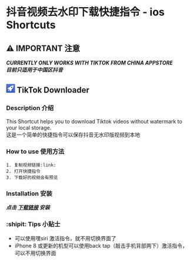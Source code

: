 # 抖音视频去水印下载快捷指令 - ios Shortcuts

## :warning: IMPORTANT 注意 
***CURRENTLY ONLY WORKS WITH TIKTOK FROM CHINA APPSTORE   
目前只适用于中国区抖音***

## ![](img/tiktok_downloader_small.png) TikTok Downloader
  ### Description 介绍
  This Shortcut helps you to download Tiktok videos without watermark to your local storage.   
  这是一个简单的快捷指令可以保存抖音无水印版视频到本地

  ### How to use 使用方法
    1. 复制视频链接:link:
    2. 打开快捷指令
    3. 下载好的视频会有预览

  ### Installation 安装

  **_点击 [下载链接](https://www.icloud.com/shortcuts/8d2fd93eb51b4497a0f134d778f39a9c) 安装_**


  ### :shipit: Tips 小贴士
  * 可以使用嘿siri 激活指令，就不用切换界面了
  * iPhone 8 或更新的机型可以使用back tap（敲击手机背部两下）激活指令，可以不用切换界面

